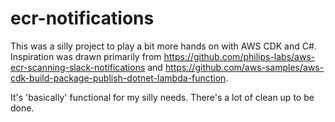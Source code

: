 # ecr-notifications

This was a silly project to play a bit more hands on with AWS CDK and C#.
Inspiration was drawn primarily from
https://github.com/philips-labs/aws-ecr-scanning-slack-notifications and
https://github.com/aws-samples/aws-cdk-build-package-publish-dotnet-lambda-function.

It's 'basically' functional for my silly needs.  There's a lot of clean up to
be done.
